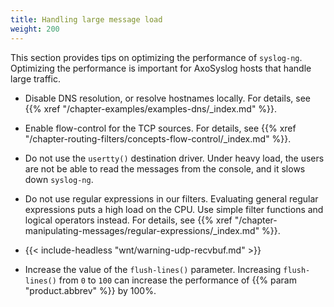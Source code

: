 ```yaml
---
title: Handling large message load
weight: 200
---
```

<!-- DISCLAIMER: This file is based on the syslog-ng Open Source Edition documentation https://github.com/balabit/syslog-ng-ose-guides/commit/2f4a52ee61d1ea9ad27cb4f3168b95408fddfdf2 and is used under the terms of The syslog-ng Open Source Edition Documentation License. The file has been modified by Axoflow. -->

This section provides tips on optimizing the performance of `syslog-ng`. Optimizing the performance is important for AxoSyslog hosts that handle large traffic.

- Disable DNS resolution, or resolve hostnames locally. For details, see {{% xref "/chapter-examples/examples-dns/_index.md" %}}.

- Enable flow-control for the TCP sources. For details, see {{% xref "/chapter-routing-filters/concepts-flow-control/_index.md" %}}.

- Do not use the `usertty()` destination driver. Under heavy load, the users are not be able to read the messages from the console, and it slows down `syslog-ng`.

- Do not use regular expressions in our filters. Evaluating general regular expressions puts a high load on the CPU. Use simple filter functions and logical operators instead. For details, see {{% xref "/chapter-manipulating-messages/regular-expressions/_index.md" %}}.

- {{< include-headless "wnt/warning-udp-recvbuf.md" >}}

- Increase the value of the `flush-lines()` parameter. Increasing `flush-lines()` from `0` to `100` can increase the performance of {{% param "product.abbrev" %}} by 100%.
